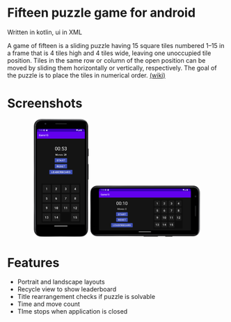 # Fifteen puzzle game for android

Written in kotlin, ui in XML

A game of fifteen is a sliding puzzle having 15 square tiles numbered
1–15 in a frame that is 4 tiles high and 4 tiles wide, leaving one unoccupied
tile position. Tiles in the same row or column of the open position can be moved
by sliding them horizontally or vertically, respectively.
The goal of the puzzle is to place the tiles in numerical order. [(wiki)](https://en.wikipedia.org/wiki/15_puzzle)

# Screenshots
<p align="center">
  <img src="/screenshots/Screenshot_20220925_170346.png"  width=25% height=25%>
    <img src="/screenshots/Screenshot_20220925_191930.png"  width=50% height=50%>

</p>


# Features

- Portrait and landscape layouts
- Recycle view to show leaderboard
- Title rearrangement checks if puzzle is solvable
- Time and move count
- TIme stops when application is closed  
